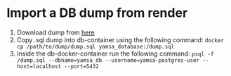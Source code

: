 # Import a DB dump from render

1. Download dump from [here](https://dashboard.render.com/d/dpg-chmhpfqk728oa7bkgdkg-a/recovery)
2. Copy .sql dump into db-container using the following command: `docker cp /path/to/dump/dump.sql yamsa_database:/dump.sql`
3. Inside the db-docker-container run the following command: `psql -f /dump.sql --dbname=yamsa_db --username=yamsa-postgres-user --host=localhost --port=5432`